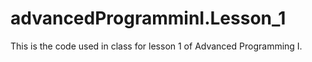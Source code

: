 # advancedProgramminI.Lesson_1
This is the code used in class for lesson 1 of Advanced Programming I.
